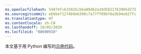 ```yaml
---
ms.openlocfilehash: 54874fc632025cbba89db2a19d5021763905d275
ms.sourcegitcommit: eb6bef1274b9e6390c7a77ff69bf6a3b94e827fc
ms.translationtype: HT
ms.contentlocale: zh-CN
ms.lasthandoff: 10/05/2020
ms.locfileid: "88690910"
---
```

本文基于用 Python 编写的[示例代码](https://github.com/Azure-Samples/live-video-analytics-iot-edge-python)。
